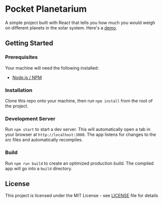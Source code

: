 # Pocket Planetarium

A simple project built with React that tells you how much you would weigh on different planets in the solar system. Here's a [demo](https://planetarium.toddgoates.com/).

## Getting Started

### Prerequisites

Your machine will need the following installed:

- [Node.js / NPM](https://nodejs.org/en/)

### Installation

Clone this repo onto your machine, then run `npm install` from the root of the project.

### Development Server

Run `npm start` to start a dev server. This will automatically open a tab in your browser at `http://localhost:3000`. The app listens for changes to the src files and automatically recompiles.

### Build

Run `npm run build` to create an optimized production build. The compiled app will go into a `build` directory.

## License

This project is licensed under the MIT License - see [LICENSE](LICENSE) file for details
